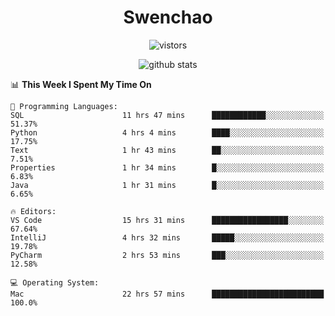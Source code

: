 <h1 align="center">Swenchao</h3>

<p align="center">
  <img src="https://visitor-badge.glitch.me/badge?page_id=Swenchao" alt="vistors" />
</p>

<p align="center">
  <img src="https://github-readme-stats.vercel.app/api?username=Swenchao&count_private=true&show_icons=true&theme=vue-dark&hide_title=true" alt="github stats" />
</p>

<!--START_SECTION:waka-->
📊 **This Week I Spent My Time On** 

```text
💬 Programming Languages: 
SQL                      11 hrs 47 mins      ████████████░░░░░░░░░░░░░   51.37% 
Python                   4 hrs 4 mins        ████░░░░░░░░░░░░░░░░░░░░░   17.75% 
Text                     1 hr 43 mins        ██░░░░░░░░░░░░░░░░░░░░░░░   7.51% 
Properties               1 hr 34 mins        █░░░░░░░░░░░░░░░░░░░░░░░░   6.83% 
Java                     1 hr 31 mins        █░░░░░░░░░░░░░░░░░░░░░░░░   6.65%

🔥 Editors: 
VS Code                  15 hrs 31 mins      █████████████████░░░░░░░░   67.64% 
IntelliJ                 4 hrs 32 mins       █████░░░░░░░░░░░░░░░░░░░░   19.78% 
PyCharm                  2 hrs 53 mins       ███░░░░░░░░░░░░░░░░░░░░░░   12.58%

💻 Operating System: 
Mac                      22 hrs 57 mins      █████████████████████████   100.0%

```


<!--END_SECTION:waka-->
